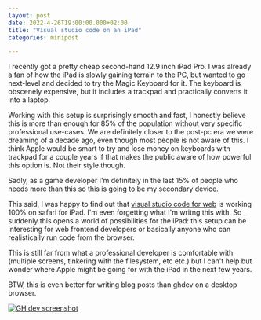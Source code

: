 ```yaml
---
layout: post
date: 2022-4-26T19:00:00.000+02:00
title: "Visual studio code on an iPad"
categories: minipost

---
```

I recently got a pretty cheap second-hand 12.9 inch iPad Pro. I was already a fan of how the iPad is slowly gaining terrain to the PC, but wanted to go next-level and decided to try the Magic Keyboard for it. The keyboard is obscenely expensive, but it includes a trackpad and practically converts it into a laptop.

Working with this setup is surprisingly smooth and fast, I honestly believe this is more than enough for 85% of the population without very specific professional use-cases. We are definitely closer to the post-pc era we were dreaming of a decade ago, even though most people is not aware of this. I think Apple would be smart to try and lose money on keyboards with trackpad for a couple years if that makes the public aware of how powerful this option is. Not their style though.

Sadly, as a game developer I'm definitely in the last 15% of people who needs more than this so this is going to be my secondary device.

This said, I was happy to find out that [visual studio code for web][vscodeweb] is working 100% on safari for iPad. I'm even forgetting what I'm writng this with. So suddenly this opens a world of possibilities for the iPad: this setup can be interesting for web frontend developers or basically anyone who can realistically run code from the browser.

This is still far from what a professional developer is comfortable with (multiple screens, tinkering with the filesystem, etc etc.) but I can't help but wonder where Apple might be going for with the iPad in the next few years.

BTW, this is even better for writing blog posts than ghdev on a desktop browser.

[![GH dev screenshot][ghdev]][ghdev]

[vscodeweb]:https://danibarca.com/miniposts/2021-09-14-Github-dot-dev/
[ghdev]: https://danibarca.com/images/ghdev_ipad.png